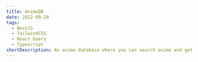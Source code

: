 ```yaml
---
title: AnimeDB
date: 2022-09-20
tags:
  - NextJS
  - TailwindCSS
  - React Query
  - Typescript
shortDescription: An anime database where you can search anime and get details.
---
```

